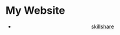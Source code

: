 <!DOCTYPE html> 
<html> 
<head>
<body>
<h1>My Website</h1>
<header>
<nav>
<ul>
<li> <a href="https://auth.skillshare.com/u/login?state=hKFo2SA2aVp0cVRPR2R6R1hRb2NUekRkWUcyUk13aHdiVG1NRqFur3VuaXZlcnNhbC1sb2dpbqN0aWTZIGp3dTlXT0tlQldNQk54X2dCblFNRFJCQ2FtZ1A5cXJFo2NpZNkgN1VQcExhcVIxcFBWQTBJYUNLQmU4N3BDWElnYm96a2c"> skillshare </a>
</li>
</ul>
</nav>  
</header>
</body>
</head>
</html>
